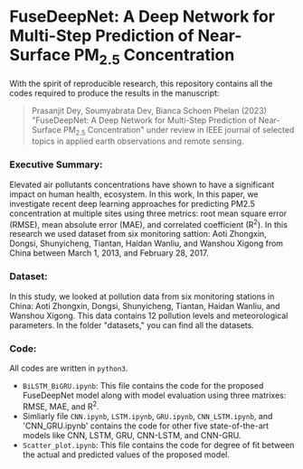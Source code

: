 # FuseDeepNet: A Deep Network for Multi-Step Prediction of Near-Surface PM<sub>2.5</sub> Concentration

With the spirit of reproducible research, this repository contains all the codes required to produce the results in the manuscript:

>Prasanjit Dey, Soumyabrata Dev, Bianca Schoen Phelan (2023) "FuseDeepNet: A Deep Network for Multi-Step Prediction of Near-Surface PM<sub>2.5</sub> Concentration" under review in IEEE journal of selected topics in applied earth observations and remote sensing.

### Executive Summary:
Elevated air pollutants concentrations have shown to have a significant impact on human health, ecosystem. In this work, In this paper, we investigate recent deep learning approaches for predicting PM2.5 concentration at multiple sites using three metrics: root mean square error (RMSE), mean absolute error (MAE), and correlated coefficient (R<sup>2</sup>). In this research we used dataset from six monitoring sattion: Aoti Zhongxin, Dongsi, Shunyicheng, Tiantan, Haidan Wanliu, and Wanshou Xigong from China between March 1, 2013, and February 28, 2017.

### Dataset:
In this study, we looked at pollution data from six monitoring stations in China: Aoti Zhongxin, Dongsi, Shunyicheng, Tiantan, Haidan Wanliu, and Wanshou Xigong. This data contains 12 pollution levels and meteorological parameters. In the folder "datasets," you can find all the datasets.

### Code:
All codes are written in `python3`.

+ `BiLSTM_BiGRU.ipynb`: This file contains the code for the proposed FuseDeepNet model along with model evaluation using three matrixes: RMSE, MAE, and R<sup>2</sup>.
+ Simliarly file `CNN.ipynb`, `LSTM.ipynb`, `GRU.ipynb`, `CNN_LSTM.ipynb`, and 'CNN_GRU.ipynb' contains the code for other five state-of-the-art models like CNN, LSTM, GRU, CNN-LSTM, and CNN-GRU.
+ `Scatter_plot.ipynb`: This file contains the code for degree of fit between the actual and predicted values of the proposed model.
